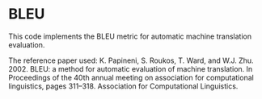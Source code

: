 # BLEU
This code implements the BLEU metric for automatic machine translation evaluation.

The reference paper used:
K. Papineni, S. Roukos, T. Ward, and W.J. Zhu. 2002. BLEU: a method for automatic evaluation of machine
translation. In Proceedings of the 40th annual meeting on association for computational linguistics, pages
311–318. Association for Computational Linguistics.
